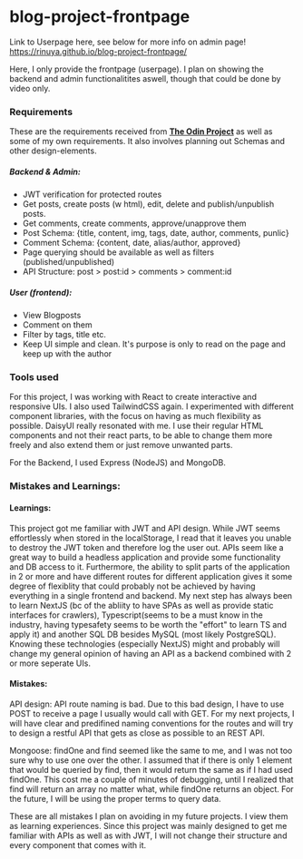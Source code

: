# blog-project-frontpage

Link to Userpage here, see below for more info on admin page!
https://rinuya.github.io/blog-project-frontpage/

Here, I only provide the frontpage (userpage). I plan on showing the backend and admin functionalitites aswell, though that could be done by video only.

### Requirements

These are the requirements received from <a href="https://www.theodinproject.com/lessons/nodejs-blog-api"><b>The Odin Project</b></a> as well as some of my own requirements. It also involves planning out Schemas and other design-elements.

##### Backend & Admin:
<ul>
  <li>JWT verification for protected routes</li>
  <li>Get posts, create posts (w html), edit, delete and publish/unpublish posts.</li>
  <li>Get comments, create comments, approve/unapprove them</li>
  <li>Post Schema: {title, content, img, tags, date, author, comments, punlic}</li>
  <li>Comment Schema: {content, date, alias/author, approved}</li>
  <li>Page querying should be available as well as filters (published/unpublished)</li>
  <li>API Structure: post > post:id > comments > comment:id </li>
</ul>

##### User (frontend):
<ul>
  <li>View Blogposts</li>
  <li>Comment on them</li>
  <li>Filter by tags, title etc.</li>
  <li>Keep UI simple and clean. It's purpose is only to read on the page and keep up with the author</li>
</ul>


### Tools used

For this project, I was working with React to create interactive and responsive UIs. I also used TailwindCSS again. I experimented with different component libraries, with the focus on having as much flexibility as possible. DaisyUI really resonated with me. I use their regular HTML components and not their react parts, to be able to change them more freely and also extend them or just remove unwanted parts.

For the Backend, I used Express (NodeJS) and MongoDB.


### Mistakes and Learnings:

#### Learnings:

This project got me familiar with JWT and API design. While JWT seems effortlessly when stored in the localStorage, I read that it leaves you unable to destroy the JWT token and therefore log the user out. APIs seem like a great way to build a headless application and provide some functionality and DB access to it. Furthermore, the ability to split parts of the application in 2 or more and have different routes for different application gives it some degree of flexiblity that could probably not be achieved by having everything in a single frontend and backend. My next step has always been to learn NextJS (bc of the abliity to have SPAs as well as provide static interfaces for crawlers), Typescript(seems to be a must know in the industry, having typesafety seems to be worth the "effort" to learn TS and apply it) and another SQL DB besides MySQL (most likely PostgreSQL). Knowing these technologies (especially NextJS) might and probably will change my general opinion of having an API as a backend combined with 2 or more seperate UIs. 

#### Mistakes:

API design: API route naming is bad. Due to this bad design, I have to use POST to receive a page I usually would call with GET. For my next projects, I will have clear and predifined naming conventions for the routes and will try to design a restful API that gets as close as possible to an REST API.

Mongoose: findOne and find seemed like the same to me, and I was not too sure why to use one over the other. I assumed that if there is only 1 element that would be queried by find, then it would return the same as if I had used findOne. This cost me a couple of minutes of debugging, until I realized that find will return an array no matter what, while findOne returns an object. For the future, I will be using the proper terms to query data.

These are all mistakes I plan on avoiding in my future projects. I view them as learning experiences. Since this project was mainly designed to get me familiar with APIs as well as with JWT, I will not change their structure and every component that comes with it.
